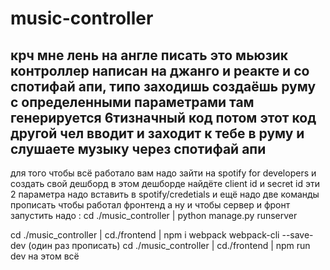 # music-controller
## крч мне лень на англе писать это мьюзик контроллер написан на джанго и реакте и со спотифай апи, типо заходишь создаёшь руму с определенными параметрами там генерируется 6тизначный код потом этот код другой чел вводит и заходит к тебе в руму и слушаете музыку через спотифай апи 


 для того чтобы всё работало вам надо зайти на spotify for developers и создать свой дешборд в этом дешборде найдёте client id и secret id эти 2 параметра надо вставить в spotify/credetials и ещё надо две команды прописать чтобы работал фронтенд   а ну и чтобы сервер и фронт запустить надо :
cd ./music_controller | python manage.py runserver

 cd ./music_controller | cd./frontend | npm i webpack webpack-cli --save-dev (один раз прописать)
 cd ./music_controller | cd./frontend | npm run dev
на этом всё